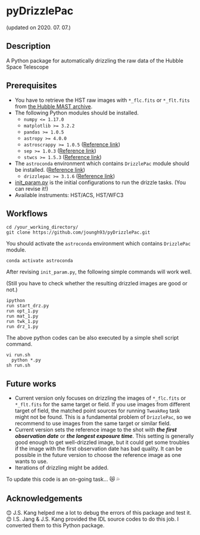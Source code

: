 # pyDrizzlePac
(updated on 2020. 07. 07.)


## Description
A Python package for automatically drizzling the raw data of the Hubble Space Telescope


## Prerequisites
* You have to retrieve the HST raw images with ``*_flc.fits`` or ``*_flt.fits`` from [the Hubble MAST archive](http://archive.stsci.edu/hst/search.php).
* The following Python modules should be installed.
  * ``numpy <= 1.17.0``
  * ``matplotlib >= 3.2.2``
  * ``pandas >= 1.0.5``
  * ``astropy >= 4.0.0``
  * ``astroscrappy >= 1.0.5`` ([Reference link](https://astroscrappy.readthedocs.io/en/latest/))
  * ``sep >= 1.0.3`` ([Reference link](https://sep.readthedocs.io/en/v1.0.x/))
  * ``stwcs >= 1.5.3`` ([Reference link](https://stwcs.readthedocs.io/en/latest/hstwcs.html))
* The ``astroconda`` environment which contains ``DrizzlePac`` module should be installed. ([Reference link](https://astroconda.readthedocs.io/en/latest/getting_started.html#))
  * ``drizzlepac >= 3.1.6`` ([Reference link](https://drizzlepac.readthedocs.io/en/latest/))
* [init_param.py](https://github.com/joungh93/pyDrizzlePac/blob/master/init_param.py) is the initial configurations to run the drizzle tasks. (You can revise it!)
* Available instruments: HST/ACS, HST/WFC3


## Workflows
```
cd /your_working_directory/
git clone https://github.com/joungh93/pyDrizzlePac.git
```
You should activate the ``astroconda`` environment which contains ``DrizzlePac`` module.

```
conda activate astroconda
```

After revising ``init_param.py``, the following simple commands will work well.

(Still you have to check whether the resulting drizzled images are good or not.)

```
ipython
run start_drz.py
run opt_1.py
run mat_1.py
run twk_1.py
run drz_1.py
```

The above python codes can be also executed by a simple shell script command.

```
vi run.sh
  python *.py
sh run.sh
```


## Future works
* Current version only focuses on drizzling the images of ``*_flc.fits`` or ``*_flt.fits`` for the same target or field. If you use images from different target of field, the matched point sources for running ``TweakReg`` task might not be found. This is a fundamental problem of ``DrizzlePac``, so we recommend to use images from the same target or similar field. 
* Current version sets the reference image to the shot with _**the first observation date**_ or _**the longest exposure time**_.
This setting is generally good enough to get well-drizzled image, but it could get some troubles if the image with the first observation date has bad quality.
It can be possible in the future version to choose the reference image as one wants to use.
* Iterations of drizzling might be added.

To update this code is an on-going task... :crying_cat_face: :sweat_drops:


## Acknowledgements
:blush: J.S. Kang helped me a lot to debug the errors of this package and test it.
:blush: I.S. Jang &  J.S. Kang provided the IDL source codes to do this job. I converted them to this Python package. 


